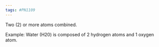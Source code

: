 ```yaml
---
tags: #PN1109
---
```


Two (2) or more atoms combined.

Example: Water (H20) is composed of 2 hydrogen atoms and 1 oxygen atom.

